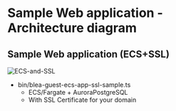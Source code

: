 # Sample Web application - Architecture diagram

## Sample Web application (ECS+SSL)

![ECS-and-SSL](../../doc/images/BLEA-GuestSampleWebECSSSL.png)

- bin/blea-guest-ecs-app-ssl-sample.ts
  - ECS/Fargate + AuroraPostgreSQL
  - With SSL Certificate for your domain
